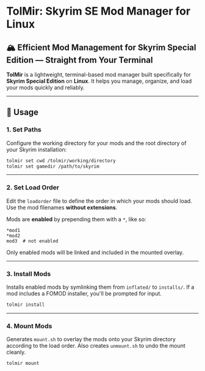 # **TolMir**: Skyrim SE Mod Manager for Linux

## 🏔️ Efficient Mod Management for Skyrim Special Edition — Straight from Your Terminal

**TolMir** is a lightweight, terminal-based mod manager built specifically for **Skyrim Special Edition** on **Linux**. It helps you manage, organize, and load your mods quickly and reliably.

---

## 🚀 Usage

### 1. Set Paths

Configure the working directory for your mods and the root directory of your Skyrim installation:

```sh
tolmir set cwd /tolmir/working/directory
tolmir set gamedir /path/to/skyrim
```

---

### 2. Set Load Order

Edit the `loadorder` file to define the order in which your mods should load. Use the mod filenames **without extensions**.

Mods are **enabled** by prepending them with a `*`, like so:

```
*mod1
*mod2
mod3  # not enabled
```

Only enabled mods will be linked and included in the mounted overlay.

---

### 3. Install Mods

Installs enabled mods by symlinking them from `inflated/` to `installs/`. If a mod includes a FOMOD installer, you'll be prompted for input.

```sh
tolmir install
```

---

### 4. Mount Mods

Generates `mount.sh` to overlay the mods onto your Skyrim directory according to the load order. Also creates `unmount.sh` to undo the mount cleanly.

```sh
tolmir mount
```
